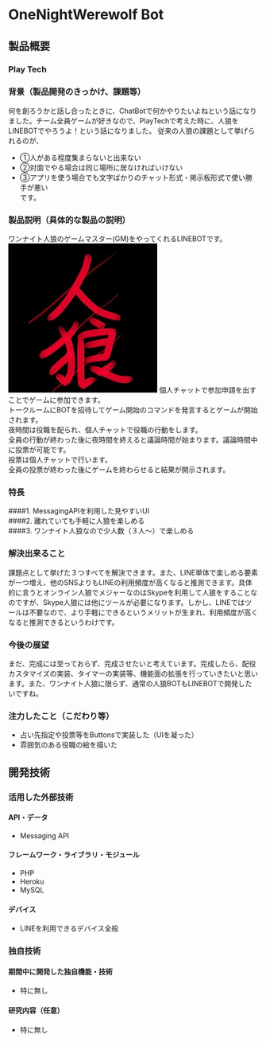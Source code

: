 # OneNightWerewolf Bot
## 製品概要
### Play Tech

### 背景（製品開発のきっかけ、課題等）
 何を創ろうかと話し合ったときに、ChatBotで何かやりたいよねという話になりました。チーム全員ゲームが好きなので、PlayTechで考えた時に、人狼をLINEBOTでやろうよ！という話になりました。
 従来の人狼の課題として挙げられるのが、
* ①人がある程度集まらないと出来ない
* ➁対面でやる場合は同じ場所に居なければいけない
* ③アプリを使う場合でも文字ばかりのチャット形式・掲示板形式で使い勝手が悪い  
です。
### 製品説明（具体的な製品の説明）
 ワンナイト人狼のゲームマスター(GM)をやってくれるLINEBOTです。  
![Alt text](/images/icon.jpeg)
 個人チャットで参加申請を出すことでゲームに参加できます。  
 トークルームにBOTを招待してゲーム開始のコマンドを発言するとゲームが開始されます。  
 夜時間は役職を配られ、個人チャットで役職の行動をします。  
 全員の行動が終わった後に夜時間を終えると議論時間が始まります。議論時間中に投票が可能です。  
 投票は個人チャットで行います。  
 全員の投票が終わった後にゲームを終わらせると結果が開示されます。  
### 特長  
####1. MessagingAPIを利用した見やすいUI  
####2. 離れていても手軽に人狼を楽しめる  
####3. ワンナイト人狼なので少人数（３人～）で楽しめる  

### 解決出来ること
 課題点として挙げた３つすべてを解決できます。また、LINE単体で楽しめる要素が一つ増え、他のSNSよりもLINEの利用頻度が高くなると推測できます。具体的に言うとオンライン人狼でメジャーなのはSkypeを利用して人狼をすることなのですが、Skype人狼には他にツールが必要になります。しかし、LINEではツールは不要なので、より手軽にできるというメリットが生まれ、利用頻度が高くなると推測できるというわけです。
### 今後の展望
 まだ、完成には至っておらず、完成させたいと考えています。完成したら、配役カスタマイズの実装、タイマーの実装等、機能面の拡張を行っていきたいと思います。また、ワンナイト人狼に限らず、通常の人狼BOTもLINEBOTで開発したいですね。  
### 注力したこと（こだわり等）
* 占い先指定や投票等をButtonsで実装した（UIを凝った）
* 雰囲気のある役職の絵を描いた

## 開発技術
### 活用した外部技術
#### API・データ
* Messaging API

#### フレームワーク・ライブラリ・モジュール
* PHP
* Heroku
* MySQL

#### デバイス
* LINEを利用できるデバイス全般

### 独自技術
#### 期間中に開発した独自機能・技術
* 特に無し

#### 研究内容（任意）
* 特に無し